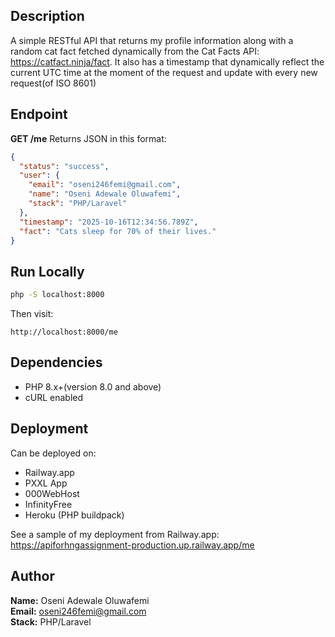 

## Description
 A simple RESTful API that returns my profile information along with a random cat fact fetched dynamically from the Cat Facts API: https://catfact.ninja/fact. It also has a timestamp that dynamically reflect the current UTC time at the moment of the request and update with every new request(of ISO 8601) 

## Endpoint
**GET /me**
Returns JSON in this format:
```json
{
  "status": "success",
  "user": {
    "email": "oseni246femi@gmail.com",
    "name": "Oseni Adewale Oluwafemi",
    "stack": "PHP/Laravel"
  },
  "timestamp": "2025-10-16T12:34:56.789Z",
  "fact": "Cats sleep for 70% of their lives."
}
```

## Run Locally
```bash
php -S localhost:8000
```
Then visit:
```
http://localhost:8000/me
```

## Dependencies
- PHP 8.x+(version 8.0 and above)
- cURL enabled

## Deployment
Can be deployed on:
- Railway.app
- PXXL App
- 000WebHost
- InfinityFree
- Heroku (PHP buildpack)

See a sample of my deployment from Railway.app: https://apiforhngassignment-production.up.railway.app/me

## Author
**Name:** Oseni Adewale Oluwafemi  
**Email:** oseni246femi@gmail.com  
**Stack:** PHP/Laravel

